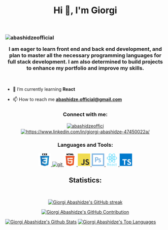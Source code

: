 <h1 align="center">Hi 👋, I'm Giorgi</h1>
<br/>

<h3 align="center"> <p align="left"> <img src="https://komarev.com/ghpvc/?username=abashidzeofficial&label=Profile%20views&color=0e75b6&style=flat" alt="abashidzeofficial" /> </p>I am eager to learn front end and back end development, and plan to master all the necessary programming languages for full stack development. I am also determined to build projects to enhance my portfolio and improve my skills.</h3>
<br/>



- 🌱 I’m currently learning **React**

- 📫 How to reach me **abashidze.official@gmail.com**

<h3 align="center">Connect with me:</h3>

<p align="center">
<a href="https://twitter.com/abashidzeoffici" target="blank"><img align="center" src="https://raw.githubusercontent.com/rahuldkjain/github-profile-readme-generator/master/src/images/icons/Social/twitter.svg" alt="abashidzeoffici" height="30" width="40" /></a>
<a href="https://linkedin.com/in/https://www.linkedin.com/in/giorgi-abashidze-47450022a/" target="blank"><img align="center" src="https://raw.githubusercontent.com/rahuldkjain/github-profile-readme-generator/master/src/images/icons/Social/linked-in-alt.svg" alt="https://www.linkedin.com/in/giorgi-abashidze-47450022a/" height="30" width="40" /></a>
</p>

<h3 align="center">Languages and Tools:</h3>

<p align="center"> <a href="https://www.w3schools.com/css/" target="_blank" rel="noreferrer"> <img src="https://raw.githubusercontent.com/devicons/devicon/master/icons/css3/css3-original-wordmark.svg" alt="css3" width="40" height="40"/> </a> <a href="https://git-scm.com/" target="_blank" rel="noreferrer"> <img src="https://www.vectorlogo.zone/logos/git-scm/git-scm-icon.svg" alt="git" width="40" height="40"/> </a> <a href="https://www.w3.org/html/" target="_blank" rel="noreferrer"> <img src="https://raw.githubusercontent.com/devicons/devicon/master/icons/html5/html5-original-wordmark.svg" alt="html5" width="40" height="40"/> </a> <a href="https://developer.mozilla.org/en-US/docs/Web/JavaScript" target="_blank" rel="noreferrer"> <img src="https://raw.githubusercontent.com/devicons/devicon/master/icons/javascript/javascript-original.svg" alt="javascript" width="40" height="40"/> </a> <a href="https://www.photoshop.com/en" target="_blank" rel="noreferrer"> <img src="https://raw.githubusercontent.com/devicons/devicon/master/icons/photoshop/photoshop-line.svg" alt="photoshop" width="40" height="40"/> </a> <a href="https://reactjs.org/" target="_blank" rel="noreferrer"> <img src="https://raw.githubusercontent.com/devicons/devicon/master/icons/react/react-original-wordmark.svg" alt="react" width="40" height="40"/> </a> <a href="https://www.typescriptlang.org/" target="_blank" rel="noreferrer"> <img src="https://raw.githubusercontent.com/devicons/devicon/master/icons/typescript/typescript-original.svg" alt="typescript" width="40" height="40"/> </a> </p>

<h2 align="center"> Statistics: </h2>
<br/>
<p align="center">
  <a href="https://github.com/Abashidzeofficial">
    <img src="https://github-readme-streak-stats.herokuapp.com/?user=Abashidzeofficial&theme=radical&border=7F3FBF&background=0D1117" alt="Giorgi Abashidze's GitHub streak"/>
  </a>
</p>

<p align="center">
  <a href="https://github.com/Abashidzeofficial">
    <img src="https://github-profile-summary-cards.vercel.app/api/cards/profile-details?username=Abashidzeofficial&theme=radical" alt="Giorgi Abashidze's GitHub Contribution"/>
  </a>
</p>

<a> 
  <a href="https://github.com/Abashidzeofficial"><img alt="Giorgi Abashidze's Github Stats" src="https://denvercoder1-github-readme-stats.vercel.app/api?username=Abashidzeofficial&show_icons=true&count_private=true&theme=react&border_color=7F3FBF&bg_color=0D1117&title_color=CDB4DB&icon_color=CDB4DB" height="192px" width="49.5%"/></a>
  <a href="https://github.com/Abashidzeofficial"><img alt="Giorgi Abashidze's Top Languages" src="https://denvercoder1-github-readme-stats.vercel.app/api/top-langs/?username=Abashidzeofficial&langs_count=8&layout=compact&theme=react&border_color=7F3FBF&bg_color=0D1117&title_color=CDB4DB&icon_color=CDB4DB" height="192px" width="49.5%"/></a>
  <br/>
</a>


